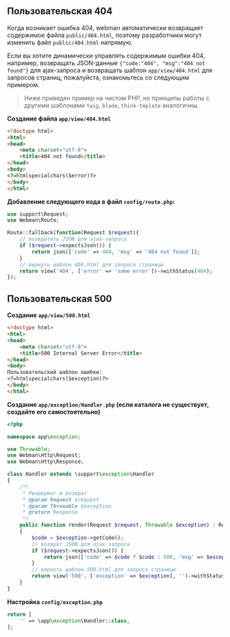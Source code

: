 ## Пользовательская 404
Когда возникает ошибка 404, webman автоматически возвращает содержимое файла `public/404.html`, поэтому разработчики могут изменить файл `public/404.html` напрямую.

Если вы хотите динамически управлять содержимым ошибки 404, например, возвращать JSON-данные `{"code:"404", "msg":"404 not found"}` для ajax-запроса и возвращать шаблон `app/view/404.html` для запросов страниц, пожалуйста, ознакомьтесь со следующим примером.

> Ниже приведен пример на чистом PHP, но принципы работы с другими шаблонами `twig`, `blade`, `think-tmplate` аналогичны.

**Создание файла `app/view/404.html`**
```html
<!doctype html>
<html>
<head>
    <meta charset="utf-8">
    <title>404 not found</title>
</head>
<body>
<?=htmlspecialchars($error)?>
</body>
</html>
```

**Добавление следующего кода в файл `config/route.php`:**
```php
use support\Request;
use Webman\Route;

Route::fallback(function(Request $request){
    // возвратить JSON для ajax-запроса
    if ($request->expectsJson()) {
        return json(['code' => 404, 'msg' => '404 not found']);
    }
    // вернуть шаблон 404.html для запроса страницы
    return view('404', ['error' => 'some error'])->withStatus(404);
});
```

## Пользовательская 500
**Создание `app/view/500.html`**
```html
<!doctype html>
<html>
<head>
    <meta charset="utf-8">
    <title>500 Internal Server Error</title>
</head>
<body>
Пользовательский шаблон ошибки:
<?=htmlspecialchars($exception)?>
</body>
</html>
```

**Создание `app/exception/Handler.php` (если каталога не существует, создайте его самостоятельно)**
```php
<?php

namespace app\exception;

use Throwable;
use Webman\Http\Request;
use Webman\Http\Response;

class Handler extends \support\exception\Handler
{
    /**
     * Рендеринг и возврат
     * @param Request $request
     * @param Throwable $exception
     * @return Response
     */
    public function render(Request $request, Throwable $exception) : Response
    {
        $code = $exception->getCode();
        // возврат JSON для ajax-запроса
        if ($request->expectsJson()) {
            return json(['code' => $code ? $code : 500, 'msg' => $exception->getMessage()]);
        }
        // вернуть шаблон 500.html для запроса страницы
        return view('500', ['exception' => $exception], '')->withStatus(500);
    }
}
```

**Настройка `config/exception.php`**
```php
return [
    '' => \app\exception\Handler::class,
];
```
